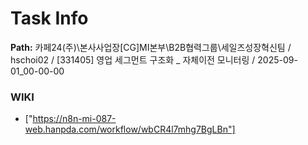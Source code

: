 # Task Info

**Path:** 카페24(주)\본사사업장\[CG]MI본부\B2B협력그룹\세일즈성장혁신팀 / hschoi02 / [331405] 영업 세그먼트 구조화 _ 자체이전 모니터링 / 2025-09-01_00-00-00

### WIKI
- ["https://n8n-mi-087-web.hanpda.com/workflow/wbCR4l7mhg7BgLBn"]

